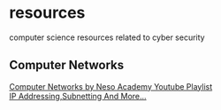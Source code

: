 # resources
computer science resources related to cyber security
## Computer Networks
[Computer Networks by Neso Academy Youtube Playlist](https://youtube.com/playlist?list=PLBlnK6fEyqRgMCUAG0XRw78UA8qnv6jEx)<br>
[IP Addressing,Subnetting And More...](https://www.youtube.com/watch?v=UXMIxCYZu8o&list=PLEbnTDJUr_IegfoqO4iPnPYQui46QqT0j)
